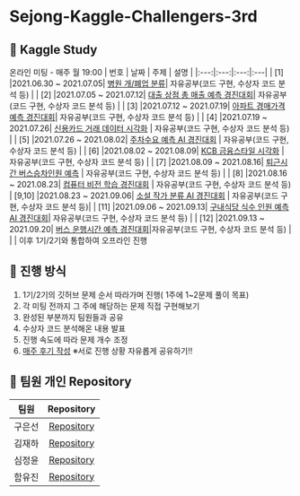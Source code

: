 # Sejong-Kaggle-Challengers-3rd
## 📌 Kaggle Study 
온라인 미팅 - 매주 월 19:00
| 번호 | 날짜 | 주제 | 설명 |
|:---:|:---:|:---:|:---|
| [1] |2021.06.30 ~ 2021.07.05| [병원 개/폐업 분류](https://dacon.io/competitions/official/9565/overview/)| 자유공부(코드 구현, 수상자 코드 분석 등) |
| [2] |2021.07.05 ~ 2021.07.12| [대출 상점 총 매출 예측 경진대회](https://dacon.io/competitions/official/136/overview/description/)| 자유공부(코드 구현, 수상자 코드 분석 등) |
| [3] |2021.07.12 ~ 2021.07.19| [아파트 경매가격 예측 경진대회](https://dacon.io/competitions/official/17801/overview/description/)| 자유공부(코드 구현, 수상자 코드 분석 등) |
| [4] |2021.07.19 ~ 2021.07.26| [신용카드 거래 데이터 시각화](https://dacon.io/competitions/official/42473/overview/) | 자유공부(코드 구현, 수상자 코드 분석 등) |
| [5] |2021.07.26 ~ 2021.08.02| [주차수요 예측 AI 경진대회](https://dacon.io/competitions/official/235745/overview/description) | 자유공부(코드 구현, 수상자 코드 분석 등) |
| [6] |2021.08.02 ~ 2021.08.09| [KCB 금융스타일 시각화](https://dacon.io/competitions/official/82407/overview/) | 자유공부(코드 구현, 수상자 코드 분석 등) |
| [7] |2021.08.09 ~ 2021.08.16| [퇴근시간 버스승차인원 예측](https://dacon.io/competitions/official/229255/overview/)  | 자유공부(코드 구현, 수상자 코드 분석 등) |
| [8] |2021.08.16 ~ 2021.08.23| [컴퓨터 비전 학습 경진대회](https://dacon.io/competitions/official/235626/overview/description/)  | 자유공부(코드 구현, 수상자 코드 분석 등)
| [9,10] |2021.08.23 ~ 2021.09.06| [소설 작가 분류 AI 경진대회](https://dacon.io/competitions/official/235670/overview/description) | 자유공부(코드 구현, 수상자 코드 분석 등)|
| [11] |2021.09.06 ~ 2021.09.13|  [구내식당 식수 인원 예측 AI 경진대회](https://dacon.io/competitions/official/235743/overview/description)| 자유공부(코드 구현, 수상자 코드 분석 등) |
| [12] |2021.09.13 ~ 2021.09.20| [버스 운행시간 예측 경진대회](https://dacon.io/competitions/official/229611/overview/description)|자유공부(코드 구현, 수상자 코드 분석 등) |
| | 이후 1기/2기와 통합하여 오프라인 진행 

## 📌 진행 방식 
1. 1기/2기의 깃허브 문제 순서 따라가며 진행( 1주에 1~2문제 풀이 목표)
2. 각 미팅 전까지 그 주에 해당하는 문제 직접 구현해보기
3. 완성된 부분까지 팀원들과 공유
4. 수상자 코드 분석해온 내용 발표
5. 진행 속도에 따라 문제 개수 조정
6. [매주 후기 작성](https://docs.google.com/spreadsheets/d/1xXbG5tOOm6tGwHQXAkojRxFHa1__ZYtOxmnVPXxlF0c/edit#gid=137396511)
※서로 진행 상황 자유롭게 공유하기!!

## 📌 팀원 개인 Repository
| 팀원 | Repository |
| :--------: | :--------: |
| 구은선 |[Repository](https://github.com/Sejong-Kaggle-Challengers-3rd/EunseonGu)|
| 김재하 |[Repository](https://github.com/Sejong-Kaggle-Challengers-3rd/JaehaKim)|
| 심정윤 |[Repository](https://github.com/Sejong-Kaggle-Challengers-3rd/JeongYoon_Shim)|
| 함유진 |[Repository](https://github.com/Sejong-Kaggle-Challengers-3rd/YujinHam)|
